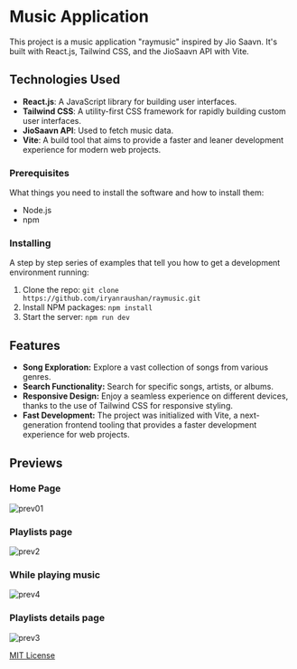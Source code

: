 # Music Application

This project is a music application "raymusic" inspired by Jio Saavn. It's built with React.js, Tailwind CSS, and the JioSaavn API with Vite.

## Technologies Used

- **React.js**: A JavaScript library for building user interfaces.
- **Tailwind CSS**: A utility-first CSS framework for rapidly building custom user interfaces.
- **JioSaavn API**: Used to fetch music data.
- **Vite**: A build tool that aims to provide a faster and leaner development experience for modern web projects.

### Prerequisites

What things you need to install the software and how to install them:

- Node.js
- npm

### Installing

A step by step series of examples that tell you how to get a development environment running:

1. Clone the repo: `git clone https://github.com/iryanraushan/raymusic.git`
2. Install NPM packages: `npm install`
3. Start the server: `npm run dev`

## Features

- **Song Exploration:** Explore a vast collection of songs from various genres.
- **Search Functionality:** Search for specific songs, artists, or albums.
- **Responsive Design:** Enjoy a seamless experience on different devices, thanks to the use of Tailwind CSS for responsive styling.
- **Fast Development:** The project was initialized with Vite, a next-generation frontend tooling that provides a faster development experience for web projects.

## Previews

### Home Page

![prev01](https://github.com/iryanraushan/raymusic/assets/83304272/a2bb8963-aee7-4d3a-9ad0-1ed2a7078fc8)

### Playlists page

![prev2](https://github.com/iryanraushan/raymusic/assets/83304272/b7212650-6dbd-4b71-9e34-1c511b23590f)

### While playing music

![prev4](https://github.com/iryanraushan/raymusic/assets/83304272/cdfef943-ebc8-45b4-be44-7d08df1e875f)

### Playlists details page

![prev3](https://github.com/iryanraushan/raymusic/assets/83304272/cd8825ec-9f23-4e2e-86f0-a920ce1d6fab)

[MIT License](/LICENSE.txt)

